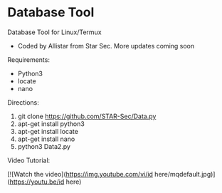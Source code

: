 # Database Tool
Database Tool for Linux/Termux
- Coded by Allistar from Star Sec.
More updates coming soon

Requirements:
- Python3
- locate
- nano

Directions:
1. git clone https://github.com/STAR-Sec/Data.py
2. apt-get install python3 
3. apt-get install locate
4. apt-get install nano
4. python3 Data2.py


Video Tutorial:
  
[![Watch the video](https://img.youtube.com/vi/id here/mqdefault.jpg)](https://youtu.be/id here)
